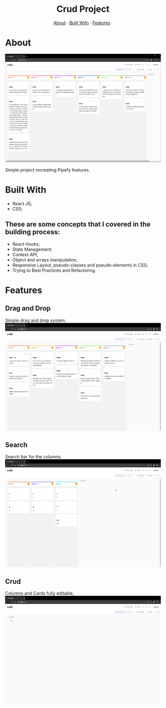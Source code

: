 <h1 style="text-align: center;"> Crud Project </h1>

<p style="text-align: center;">
    <a href="#about">About</a> ∙
    <a href="#built-with">Built With</a> ∙
    <a href="#features">Features</a> ∙
</p>

<h1>About</h1>

<img src="src/assets/images/homepage.png" style="height:350px" >

Simple project recreating Pipefy features.

<h1>Built With</h1>

- React JS;
- CSS;

<h2>These are some concepts that I covered in the building process:</h2>

- React Hooks;
- State Management;
- Context API;
- Object and arrays manipulation;
- Responsive Layout, pseudo-classes and pseudo-elements in CSS;
- Trying to Best Practices and Refactoring.

<h1>Features</h1>

<h2>Drag and Drop</h2>
Simple drag and drop system.

<img src="src/assets/images/dragAndDrop.gif" style="height:350px" >

<h2>Search</h2>
Search bar for the columns.

<img src="src/assets/images/search.gif" style="height:350px" >

<h2>Crud</h2>
Columns and Cards fully editable,

<img src="src/assets/images/column.gif" style="height:350px" >
